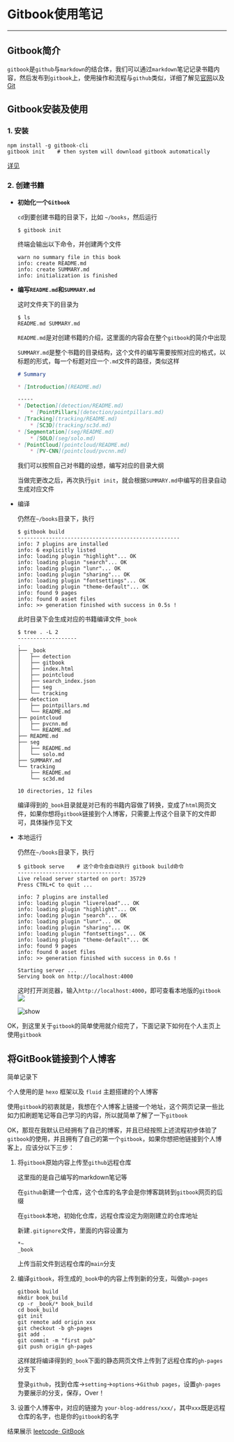 # Gitbook使用笔记


---

<!-- more -->

## Gitbook简介

`gitbook`是`github`与`markdown`的结合体，我们可以通过`markdown`笔记记录书籍内容，然后发布到`gitbook`上，使用操作和流程与`github`类似，详细了解见[官网](https://www.gitbook.com/)以及[Git](https://github.com/GitbookIO/gitbook)

## Gitbook安装及使用

### 1. 安装

```
npm install -g gitbook-cli
gitbook init    # then system will download gitbook automatically
```

[详见](https://github.com/GitbookIO/gitbook/blob/master/docs/setup.md)

### 2. 创建书籍

- **初始化一个`Gitbook`**
  
  `cd`到要创建书籍的目录下，比如 `~/books`，然后运行
  
  ```shell
  $ gitbook init
  ```
  
  终端会输出以下命令，并创建两个文件
  
  ```shell
  warn no summary file in this book 
  info: create README.md 
  info: create SUMMARY.md 
  info: initialization is finished
  ```

- **编写`README.md`和`SUMMARY.md`**
  
  这时文件夹下的目录为
  
  ```shell
  $ ls
  README.md SUMMARY.md
  ```
  
  `README.md`是对创建书籍的介绍，这里面的内容会在整个`gitbook`的简介中出现
  
  `SUMMARY.md`是整个书籍的目录结构，这个文件的编写需要按照对应的格式，以标题的形式，每一个标题对应一个`.md`文件的路径，类似这样
  
  ```markdown
  # Summary
  
  * [Introduction](README.md)
  
  -----
  * [Detection](detection/README.md)
      * [PointPillars](detection/pointpillars.md)
  * [Tracking](tracking/README.md)
      * [SC3D](tracking/sc3d.md)
  * [Segmentation](seg/README.md)
      * [SOLO](seg/solo.md)
  * [PointCloud](pointcloud/README.md)
      * [PV-CNN](pointcloud/pvcnn.md)
  ```
  
  我们可以按照自己对书籍的设想，编写对应的目录大纲
  
  当做完更改之后，再次执行`git init`，就会根据`SUMMARY.md`中编写的目录自动生成对应文件

- 编译
  
  仍然在`~/books`目录下，执行
  
  ```shell
  $ gitbook build
  ----------------------------------------------------
  info: 7 plugins are installed 
  info: 6 explicitly listed 
  info: loading plugin "highlight"... OK 
  info: loading plugin "search"... OK 
  info: loading plugin "lunr"... OK 
  info: loading plugin "sharing"... OK 
  info: loading plugin "fontsettings"... OK 
  info: loading plugin "theme-default"... OK 
  info: found 9 pages 
  info: found 0 asset files 
  info: >> generation finished with success in 0.5s !
  ```
  
  此时目录下会生成对应的书籍编译文件`_book`
  
  ```shell
  $ tree . -L 2
  -------------------
  .
  ├── _book
  │   ├── detection
  │   ├── gitbook
  │   ├── index.html
  │   ├── pointcloud
  │   ├── search_index.json
  │   ├── seg
  │   └── tracking
  ├── detection
  │   ├── pointpillars.md
  │   └── README.md
  ├── pointcloud
  │   ├── pvcnn.md
  │   └── README.md
  ├── README.md
  ├── seg
  │   ├── README.md
  │   └── solo.md
  ├── SUMMARY.md
  └── tracking
      ├── README.md
      └── sc3d.md
  
  10 directories, 12 files
  ```
  
  编译得到的`_book`目录就是对已有的书籍内容做了转换，变成了`html`网页文件，如果你想将`gitbook`链接到个人博客，只需要上传这个目录下的文件即可，具体操作见下文

- 本地运行
  
  仍然在`~/books`目录下，执行
  
  ```shell
  $ gitbook serve    # 这个命令会自动执行 gitbook build命令
  ---------------------------------
  Live reload server started on port: 35729
  Press CTRL+C to quit ...
  
  info: 7 plugins are installed 
  info: loading plugin "livereload"... OK 
  info: loading plugin "highlight"... OK 
  info: loading plugin "search"... OK 
  info: loading plugin "lunr"... OK 
  info: loading plugin "sharing"... OK 
  info: loading plugin "fontsettings"... OK 
  info: loading plugin "theme-default"... OK 
  info: found 9 pages 
  info: found 0 asset files 
  info: >> generation finished with success in 0.6s ! 
  
  Starting server ...
  Serving book on http://localhost:4000
  ```
  
  这时打开浏览器，输入`http://localhost:4000`，即可查看本地版的`gitbook`
  ![](https://pictures-1309138036.cos.ap-nanjing.myqcloud.com/img/3a20712b8d287db8641417a818b67b670f864e77.png)
  
  ![show](日志备忘/Tools/how-to-use-gitbooks/3a20712b8d287db8641417a818b67b670f864e77.png)

OK，到这里关于`gitbook`的简单使用就介绍完了，下面记录下如何在个人主页上使用`gitbook`

## 将GitBook链接到个人博客

简单记录下

个人使用的是 `hexo` 框架以及 `fluid` 主题搭建的个人博客

使用`gitbook`的初衷就是，我想在个人博客上链接一个地址，这个网页记录一些比如力扣刷题笔记等自己学习的内容，所以就简单了解了一下`gitbook`

OK，那现在我默认已经拥有了自己的博客，并且已经按照上述流程初步体验了`gitbook`的使用，并且拥有了自己的第一个`gitbook`，如果你想把他链接到个人博客上，应该分以下三步：

1. 将`gitbook`原始内容上传至`github`远程仓库
   
   这里指的是自己编写的markdown笔记等
   
   在`github`新建一个仓库，这个仓库的名字会是你博客跳转到`gitbook`网页的后缀
   
   在`gitbook`本地，初始化仓库，远程仓库设定为刚刚建立的仓库地址
   
   新建`.gitignore`文件，里面的内容设置为
   
   ```git
   *~
   _book
   ```
   
   上传当前文件到远程仓库的`main`分支

2. 编译`gitbook`，将生成的`_book`中的内容上传到新的分支，叫做`gh-pages`
   
   ```
   gitbook build
   mkdir book_build
   cp -r _book/* book_build
   cd book_build
   git init
   git remote add origin xxx
   git checkout -b gh-pages
   git add .
   git commit -m "first pub"
   git push origin gh-pages
   ```
   
   这样就将编译得到的`_book`下面的静态网页文件上传到了远程仓库的`gh-pages`分支下
   
   登录`github`，找到仓库->`setting`->`options`->`Github pages`，设置`gh-pages`为要展示的分支，保存，Over！

3. 设置个人博客中，对应的链接为 `your-blog-address/xxx/`，其中`xxx`既是远程仓库的名字，也是你的`gitbook`的名字

结果展示 [leetcode· GitBook](https://shmilywh.github.io/leetcode/)
